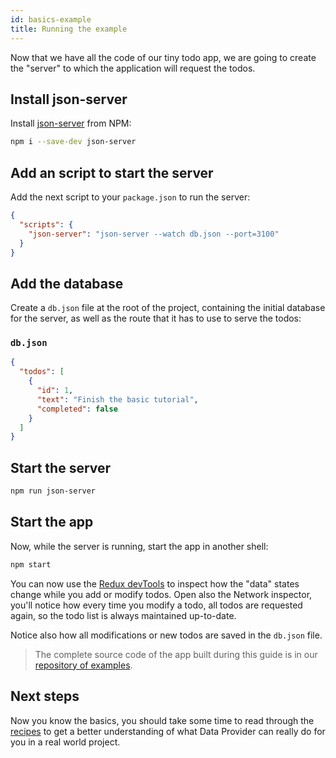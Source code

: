 ```yaml
---
id: basics-example
title: Running the example
---
```


Now that we have all the code of our tiny todo app, we are going to create the "server" to which the application will request the todos.

## Install json-server

Install [json-server][json-server] from NPM:

```bash
npm i --save-dev json-server
```

## Add an script to start the server

Add the next script to your `package.json` to run the server:

```json
{
  "scripts": {
    "json-server": "json-server --watch db.json --port=3100"
  }
}
```

## Add the database

Create a `db.json` file at the root of the project, containing the initial database for the server, as well as the route that it has to use to serve the todos:

### `db.json`

```json
{
  "todos": [
    {
      "id": 1,
      "text": "Finish the basic tutorial",
      "completed": false
    }
  ]
}
```

## Start the server

```bash
npm run json-server
```

## Start the app

Now, while the server is running, start the app in another shell:

```bash
npm start
```

You can now use the [Redux devTools][redux-devtools] to inspect how the "data" states change while you add or modify todos. Open also the Network inspector, you'll notice how every time you modify a todo, all todos are requested again, so the todo list is always maintained up-to-date.

Notice also how all modifications or new todos are saved in the `db.json` file.

> The complete source code of the app built during this guide is in our [repository of examples][examples].

## Next steps

Now you know the basics, you should take some time to read through the [recipes](recipes-index.md) to get a better understanding of what Data Provider can really do for you in a real world project.

[json-server]: https://www.npmjs.com/package/json-server
[examples]: https://github.com/data-provider/examples
[redux-devtools]: https://github.com/reduxjs/redux-devtools
